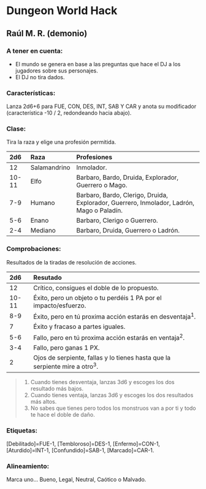 # Dungeon World Hack## Raúl M. R. (demonio)### A tener en cuenta:* El mundo se genera en base a las preguntas que hace el DJ a los jugadores sobre sus personajes.* El DJ no tira dados.### Características:Lanza 2d6+6 para FUE, CON, DES, INT, SAB Y CAR y anota su modificador (característica -10 / 2, redondeando hacia abajo).### Clase:Tira la raza y elige una profesión permitida.| 2d6 | Raza | Profesiones || :---- | :---- | :---- || 12 | Salamandrino | Inmolador. || 10-11 | Elfo | Barbaro, Bardo, Druida, Explorador, Guerrero o Mago. || 7-9 | Humano | Barbaro, Bardo, Clerigo, Druida, Explorador, Guerrero, Inmolador, Ladrón, Mago o Paladín. || 5-6 | Enano | Barbaro, Clerigo o Guerrero. || 2-4 | Mediano | Barbaro, Druida, Guerrero o Ladrón. |### Comprobaciones:Resultados de la tiradas de resolución de acciones.| 2d6 | Resutado || :---- | :---- || 12 | Crítico, consigues el doble de lo propuesto. || 10-11 | Éxito, pero un objeto o tu perdéis 1 PA por el impacto/esfuerzo. || 8-9 | Éxito, pero en tú proxima acción estarás en desventaja<sup>1</sup>. || 7 | Éxito y fracaso a partes iguales. || 5-6 | Fallo, pero en tú proxima acción estarás en ventaja<sup>2</sup>. || 3-4 | Fallo, pero ganas 1 PX. || 2 | Ojos de serpiente, fallas y lo tienes hasta que la serpiente mire a otro<sup>3</sup>. |> 1. Cuando tienes desventaja, lanzas 3d6 y escoges los dos resultado más bajos.  > 2. Cuando tienes ventaja, lanzas 3d6 y escoges los dos resultados más altos.> 3. No sabes que tienes pero todos los monstruos van a por ti y todo te hace el doble de daño.### Etiquetas:[Debilitado]=FUE-1, [Tembloroso]=DES-1, [Enfermo]=CON-1, [Aturdido]=INT-1, [Confundido]=SAB-1, [Marcado]=CAR-1.### Alineamiento:Marca uno... Bueno, Legal, Neutral, Caótico o Malvado.